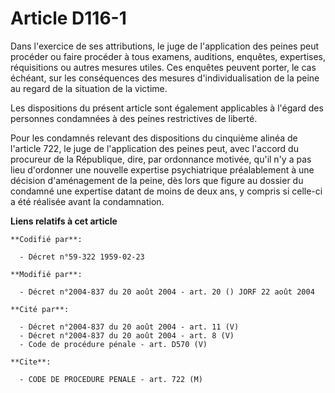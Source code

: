 # Article D116-1

Dans l'exercice de ses attributions, le juge de l'application des peines peut procéder ou faire procéder à tous examens,
auditions, enquêtes, expertises, réquisitions ou autres mesures utiles. Ces enquêtes peuvent porter, le cas échéant, sur les
conséquences des mesures d'individualisation de la peine au regard de la situation de la victime.

Les dispositions du présent article sont également applicables à l'égard des personnes condamnées à des peines restrictives
de liberté.

Pour les condamnés relevant des dispositions du cinquième alinéa de l'article 722, le juge de l'application des peines peut,
avec l'accord du procureur de la République, dire, par ordonnance motivée, qu'il n'y a pas lieu d'ordonner une nouvelle
expertise psychiatrique préalablement à une décision d'aménagement de la peine, dès lors que figure au dossier du condamné
une expertise datant de moins de deux ans, y compris si celle-ci a été réalisée avant la condamnation.

**Liens relatifs à cet article**

	**Codifié par**:

	  - Décret n°59-322 1959-02-23

	**Modifié par**:

	  - Décret n°2004-837 du 20 août 2004 - art. 20 () JORF 22 août 2004

	**Cité par**:

	  - Décret n°2004-837 du 20 août 2004 - art. 11 (V)
	  - Décret n°2004-837 du 20 août 2004 - art. 8 (V)
	  - Code de procédure pénale - art. D570 (V)

	**Cite**:

	  - CODE DE PROCEDURE PENALE - art. 722 (M)
